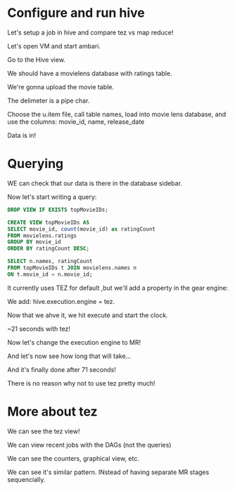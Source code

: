 # Configure and run hive

Let's setup a job in hive and compare tez vs map reduce!

Let's open VM and start ambari.

Go to the Hive view.

We should have a movielens database with ratings table.

We're gonna upload the movie table.

The delimeter is a pipe char.

Choose the u.item file, call table names, load into movie lens database, and use the columns: movie_id, name, release_date

Data is in!

# Querying

WE can check that our data is there in the database sidebar.

Now let's start writing a query:

``` sql
DROP VIEW IF EXISTS topMovieIDs;

CREATE VIEW topMovieIDs AS
SELECT movie_id, count(movie_id) as ratingCount
FROM movielens.ratings
GROUP BY movie_id
ORDER BY ratingCount DESC;

SELECT n.names, ratingCount
FROM topMovieIDs t JOIN movielens.names n
ON t.movie_id = n.movie_id;
```

It currently uses TEZ for default ,but we'll add a property in the gear engine:

We add: hive.execution.engine = tez.

Now that we ahve it, we hit execute and start the clock.

~21 seconds with tez!

Now let's change the execution engine to MR!

And let's now see how long that will take...

And it's finally done after 71 seconds!

There is no reason why not to use tez pretty much!

# More about tez

We can see the tez view!

We can view recent jobs with the DAGs (not the queries)

We can see the counters, graphical view, etc.

We can see it's similar pattern. INstead of having separate MR stages sequencially. 







